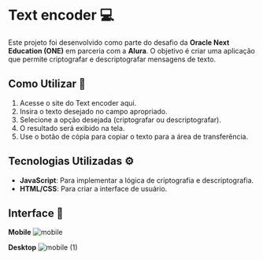 # Text encoder 💻

Este projeto foi desenvolvido como parte do desafio da **Oracle Next Education (ONE)** em parceria com a **Alura**. O objetivo é criar uma aplicação que permite criptografar e descriptografar mensagens de texto.


## Como Utilizar 📝
1. Acesse o site do Text encoder aqui.
3. Insira o texto desejado no campo apropriado.
4. Selecione a opção desejada (criptografar ou descriptografar).
5. O resultado será exibido na tela.
6. Use o botão de cópia para copiar o texto para a área de transferência.

## Tecnologias Utilizadas ⚙

- **JavaScript**: Para implementar a lógica de criptografia e descriptografia.
- **HTML/CSS**: Para criar a interface de usuário.

## Interface 📲

**Mobile**
![mobile](https://github.com/riniel-rodrigo/Text-decoder/assets/80684745/c5244ab1-5bf2-4799-bd4d-2c745d1bdf54)

**Desktop**
![mobile (1)](https://github.com/riniel-rodrigo/Text-decoder/assets/80684745/318e22be-718b-4090-a3bd-db99b5a265ff)
